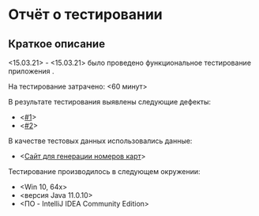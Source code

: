 # Отчёт о тестировании <Credit Card Number Validator>

## Краткое описание

<15.03.21> - <15.03.21> было проведено функциональное тестирование приложения <Credit Card Number Validato>.

На тестирование затрачено: <60 минут>

В результате тестирования выявлены следующие дефекты:
* <[#1](https://github.com/ZmbOrk/Homework-1.1---Java/issues/1)>
* <[#2](https://github.com/ZmbOrk/Homework-1.1---Java/issues/2)>

В качестве тестовых данных использовались данные:
* <[Сайт для генерации номеров карт](https://www.freeformatter.com/credit-card-number-generator-validator.html)>

Тестирование производилось в следующем окружении:
* <Win 10, 64x>
* <версия Java 11.0.10>
* <ПО - IntelliJ IDEA Community Edition>
